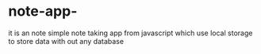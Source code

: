 # note-app-
 it   is  an note  simple  note  taking  app from  javascript   which  use  local storage  to  store  data  with  out  any database
